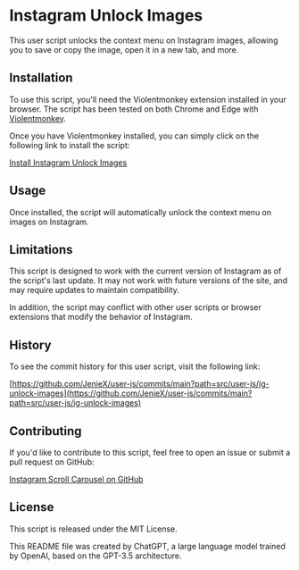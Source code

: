 # Instagram Unlock Images

This user script unlocks the context menu on Instagram images, allowing you to save or copy the image, open it in a new tab, and more.

## Installation

To use this script, you'll need the Violentmonkey extension installed in your browser. The script has been tested on both Chrome and Edge with [Violentmonkey](https://chrome.google.com/webstore/detail/violentmonkey/jinjaccalgkegednnccohejagnlnfdag).

Once you have Violentmonkey installed, you can simply click on the following link to install the script:

[Install Instagram Unlock Images](https://github.com/JenieX/user-js/raw/main/dist/ig-unlock-images/ig-unlock-images.user.js)

## Usage

Once installed, the script will automatically unlock the context menu on images on Instagram.

## Limitations

This script is designed to work with the current version of Instagram as of the script's last update. It may not work with future versions of the site, and may require updates to maintain compatibility.

In addition, the script may conflict with other user scripts or browser extensions that modify the behavior of Instagram.

## History

To see the commit history for this user script, visit the following link:

[https://github.com/JenieX/user-js/commits/main?path=src/user-js/ig-unlock-images](https://github.com/JenieX/user-js/commits/main?path=src/user-js/ig-unlock-images)

## Contributing

If you'd like to contribute to this script, feel free to open an issue or submit a pull request on GitHub:

[Instagram Scroll Carousel on GitHub](https://github.com/JenieX/user-js/issues)

## License

This script is released under the MIT License.

This README file was created by ChatGPT, a large language model trained by OpenAI, based on the GPT-3.5 architecture.
